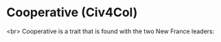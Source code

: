 # Cooperative (Civ4Col)

&lt;br&gt;
Cooperative is a trait that is found with the two New France leaders: